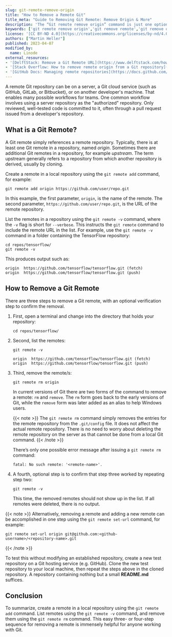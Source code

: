 ```yaml
---
slug: git-remote-remove-origin
title: "How to Remove a Remote Git"
title_meta: "Guide to Removing Git Remote: Remove Origin & More"
description: 'The “Git remote remove origin” command is just one option when it comes to deleting a remote Git.  ✓ Read our guide to learn how to remove a Git remote!'
keywords: ['git remote remove origin','git remove remote','git remove origin','git delete remote','git remove upstream','remove remote origin','remove remote git','how to remove remote origin git','git remote delete','git remove remote repository']
license: '[CC BY-ND 4.0](https://creativecommons.org/licenses/by-nd/4.0)'
authors: ["Martin Heller"]
published: 2023-04-07
modified_by:
  name: Linode
external_resources:
- '[DelftStack: Remove a Git Remote URL](https://www.delftstack.com/howto/git/how-to-remove-a-git-remote-url/)'
- '[Stack Overflow: How to remove remote origin from a Git repository](https://stackoverflow.com/questions/16330404/how-to-remove-remote-origin-from-a-git-repository)'
- '[GitHub Docs: Managing remote repositories](https://docs.github.com/en/get-started/getting-started-with-git/managing-remote-repositories)'
---
```


A remote Git repository can be on a server, a Git cloud service (such as GitHub, GitLab, or Bitbucket), or on another developer's machine. That enables many possible workflows for teams. One common workflow involves using a server repository as the "authorized" repository. Only reviewed, well-tested code is committed to it, often through a pull request issued from a developer's repository.

## What is a Git Remote?

A Git remote simply references a remote repository. Typically, there is at least one Git remote in a repository, named *origin*. Sometimes there are additional Git remotes in a repository, for example *upstream*. The term upstream generally refers to a repository from which another repository is derived, usually by cloning.

Create a remote in a local repository using the `git remote add` command, for example:

```command
git remote add origin https://github.com/user/repo.git
```

In this example, the first parameter, `origin`, is the name of the remote. The second parameter, `https://github.com/user/repo.git`, is the URL of the remote repository.

List the remotes in a repository using the `git remote -v` command, where the `-v` flag is short for `--verbose`. This instructs the `git remote` command to include the remote URL in the list. For example, use the `git remote -v` command in a folder containing the TensorFlow repository:

```command
cd repos/tensorflow/
git remote -v
```

This produces output such as:

```output
origin	https://github.com/tensorflow/tensorflow.git (fetch)
origin	https://github.com/tensorflow/tensorflow.git (push)
```

## How to Remove a Git Remote

There are three steps to remove a Git remote, with an optional verification step to confirm the removal.

1.  First, open a terminal and change into the directory that holds your repository:

    ```command
    cd repos/tensorflow/
    ```

1.  Second, list the remotes:

    ```command
    git remote -v
    ```

    ```output
    origin	https://github.com/tensorflow/tensorflow.git (fetch)
    origin	https://github.com/tensorflow/tensorflow.git (push)
    ```

1.  Third, remove the remote/s:

    ```command
    git remote rm origin
    ```

    In current versions of Git there are two forms of the command to remove a remote:  `rm` and `remove`. The `rm` form goes back to the early versions of Git, while the `remove` form was later added as an alias to help Windows users.

    {{< note >}}
The `git remote rm` command simply removes the entries for the remote repository from the `.git/config` file. It does not affect the actual remote repository. There is no need to worry about deleting the remote repository on the server as that cannot be done from a local Git command.
    {{< /note >}}

    There’s only one possible error message after issuing a `git remote rm` command:

    ```output
    fatal: No such remote: '<remote-name>'.
    ```

1.  A fourth, optional step is to confirm that step three worked by repeating step two:

    ```command
    git remote -v
    ```

    This time, the removed remotes should not show up in the list. If all remotes were deleted, there is no output.

{{< note >}}
Alternatively, removing a remote and adding a new remote can be accomplished in one step using the `git remote set-url` command, for example:

```command
git remote set-url origin git@github.com:<github-username>/<repository-name>.git
```
{{< /note >}}

To test this without modifying an established repository, create a new test repository on a Git hosting service (e.g. GitHub). Clone the new test repository to your local machine, then repeat the steps above in the cloned repository. A repository containing nothing but a small **README.md** suffices.

## Conclusion

To summarize, create a remote in a local repository using the `git remote add` command. List remotes using the `git remote -v` command, and remove them using the `git remote rm` command. This easy three- or four-step sequence for removing a remote is immensely helpful for anyone working with Git.